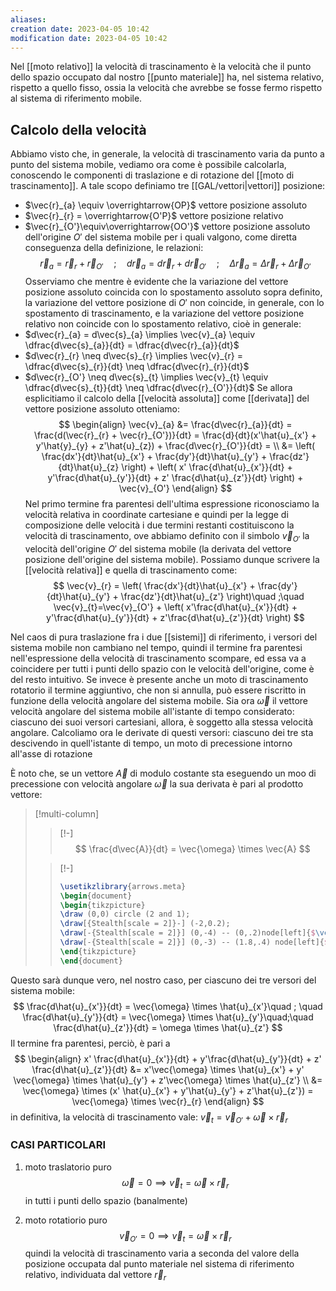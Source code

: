 ```yaml
---
aliases: 
creation date: 2023-04-05 10:42
modification date: 2023-04-05 10:42
---
```


Nel [[moto relativo]] la velocità di trascinamento è la velocità che il punto dello spazio occupato dal nostro [[punto materiale]] ha, nel sistema relativo, rispetto a quello fisso, ossia la velocità che avrebbe se fosse fermo rispetto al sistema di riferimento mobile.


## Calcolo della velocità
Abbiamo visto che, in generale, la velocità di trascinamento varia da punto a punto del sistema mobile, vediamo ora come è possibile calcolarla, conoscendo le componenti di traslazione e di rotazione del [[moto di trascinamento]]. A tale scopo definiamo tre [[GAL/vettori|vettori]] posizione:
- $\vec{r}_{a} \equiv \overrightarrow{OP}$ vettore posizione assoluto
- $\vec{r}_{r} = \overrightarrow{O'P}$ vettore posizione relativo
- $\vec{r}_{O'}\equiv\overrightarrow{OO'}$ vettore posizione assoluto dell'origine $O'$ del sistema mobile
per i quali valgono, come diretta conseguenza della definizione, le relazioni:
$$
\vec{r}_{a} = \vec{r}_{r} + \vec{r}_{O'}\quad;\quad d\vec{r}_{a} = d\vec{r}_{r} + d\vec{r}_{O'}\quad ;\quad \Delta \vec{r}_{a} = \Delta \vec{r}_{r} + \Delta \vec{r}_{O'}
$$
Osserviamo che mentre è evidente che la variazione del vettore posizione assoluto coincida con lo spostamento assoluto sopra definito, la variazione del vettore posizione di $O'$ non coincide, in generale, con lo spostamento di trascinamento, e la variazione del vettore posizione relativo non coincide con lo spostamento relativo, cioè in generale:
- $d\vec{r}_{a} = d\vec{s}_{a} \implies \vec{v}_{a} \equiv \dfrac{d\vec{s}_{a}}{dt} = \dfrac{d\vec{r}_{a}}{dt}$
- $d\vec{r}_{r} \neq d\vec{s}_{r} \implies \vec{v}_{r} = \dfrac{d\vec{s}_{r}}{dt} \neq \dfrac{d\vec{r}_{r}}{dt}$
- $d\vec{r}_{O'} \neq d\vec{s}_{t} \implies \vec{v}_{t} \equiv \dfrac{d\vec{s}_{t}}{dt} \neq \dfrac{d\vec{r}_{O'}}{dt}$
Se allora esplicitiamo il calcolo della [[velocità assoluta]] come [[derivata]] del vettore posizione assoluto otteniamo:
$$
\begin{align}
\vec{v}_{a} &= \frac{d\vec{r}_{a}}{dt} = \frac{d(\vec{r}_{r} + \vec{r}_{O'})}{dt} = \frac{d}{dt}(x'\hat{u}_{x'} + y'\hat{y}_{y} + z'\hat{u}_{z}) + \frac{d\vec{r}_{O'}}{dt} = \\
&=  \left( \frac{dx'}{dt}\hat{u}_{x'} + \frac{dy'}{dt}\hat{u}_{y'} + \frac{dz'}{dt}\hat{u}_{z}     \right) + \left( x' \frac{d\hat{u}_{x'}}{dt}   + y'\frac{d\hat{u}_{y'}}{dt} + z' \frac{d\hat{u}_{z'}}{dt} \right) + \vec{v}_{O'}
\end{align}
$$
Nel primo termine fra parentesi dell'ultima espressione riconosciamo la velocità relativa in coordinate cartesiane e quindi per la legge di composizione delle velocità i due termini restanti costituiscono la velocità di trascinamento, ove abbiamo definito con il simbolo $\vec{v}_{O'}$ la velocità dell'origine $O'$ del sistema mobile (la derivata del vettore posizione dell'origine del sistema mobile).
Possiamo dunque scrivere la [[velocità relativa]] e quella di trascinamento come:
$$
\vec{v}_{r} = \left( \frac{dx'}{dt}\hat{u}_{x'} + \frac{dy'}{dt}\hat{u}_{y'} + \frac{dz'}{dt}\hat{u}_{z'}     \right)\quad ;\quad \vec{v}_{t}=\vec{v}_{O'} + \left( x'\frac{d\hat{u}_{x'}}{dt}  + y'\frac{d\hat{u}_{y'}}{dt} + z'\frac{d\hat{u}_{z'}}{dt}  \right)
$$

Nel caos di pura traslazione fra i due [[sistemi]] di riferimento, i versori del sistema mobile non cambiano nel tempo, quindi il termine fra parentesi nell'espressione della velocità di trascinamento scompare, ed essa va a coincidere per tutti i punti dello spazio con le velocità dell'origine, come è del resto intuitivo. Se invece è presente anche un moto di trascinamento rotatorio il termine aggiuntivo, che non si annulla, può essere riscritto in funzione della velocità angolare del sistema mobile.
Sia ora $\vec{\omega}$ il vettore velocità angolare del sistema mobile all'istante di tempo considerato: ciascuno dei suoi versori cartesiani, allora, è soggetto alla stessa velocità angolare. Calcoliamo ora le derivate di questi versori: ciascuno dei tre sta descivendo in quell'istante di tempo, un moto di precessione intorno all'asse di rotazione

È noto che, se un vettore $\vec{A}$ di modulo costante sta eseguendo un moo di precessione con velocità angolare $\vec{\omega}$ la sua derivata è pari al prodotto vettore:

> [!multi-column]
>
>>[!-]
>> $$ \frac{d\vec{A}}{dt} = \vec{\omega} \times \vec{A}  $$
>
>>[!-]
>>```tikz
>> \usetikzlibrary{arrows.meta}
>>\begin{document}
>>\begin{tikzpicture}
>>\draw (0,0) circle (2 and 1);
>> \draw[{Stealth[scale = 2]}-] (-2,0.2);
>> \draw[-{Stealth[scale = 2]}] (0,-4) -- (0,.2)node[left]{$\vec{\omega}$};
>> \draw[-{Stealth[scale = 2]}] (0,-3) -- (1.8,.4) node[left]{$\vec{A}$};
>> \end{tikzpicture}
>> \end{document}
>> ```

Questo sarà dunque vero, nel nostro caso, per ciascuno dei tre versori del sistema mobile:
$$ \frac{d\hat{u}_{x'}}{dt} = \vec{\omega} \times \hat{u}_{x'}\quad ; \quad \frac{d\hat{u}_{y'}}{dt} = \vec{\omega} \times \hat{u}_{y'}\quad;\quad \frac{d\hat{u}_{z'}}{dt} = \omega \times \hat{u}_{z'}    $$
Il termine fra parentesi, perciò, è pari a
$$
\begin{align}
x' \frac{d\hat{u}_{x'}}{dt} + y'\frac{d\hat{u}_{y'}}{dt} + z' \frac{d\hat{u}_{z'}}{dt} &= x'\vec{\omega} \times \hat{u}_{x'} + y' \vec{\omega} \times \hat{u}_{y'} + z'\vec{\omega} \times \hat{u}_{z'}    \\
&= \vec{\omega} \times (x' \hat{u}_{x'} + y'\hat{u}_{y'} + z'\hat{u}_{z'}) = \vec{\omega} \times \vec{r}_{r}
\end{align}
$$
in definitiva, la velocità di trascinamento vale: $\vec{v}_{t} = \vec{v}_{O'} + \vec{\omega} \times \vec{r}_{r}$

### CASI PARTICOLARI

1. moto traslatorio puro
   $$ \vec{\omega} = 0 \implies \vec{v}_{t} = \vec{\omega} \times \vec{r}_{r} $$
   in tutti i punti dello spazio (banalmente)

2. moto rotatiorio puro
   $$ \vec{v}_{O'} = 0 \implies \vec{v}_{t} = \vec{\omega} \times \vec{r}_{r} $$
   quindi la velocità di trascinamento varia a seconda del valore della posizione occupata dal punto materiale nel sistema di riferimento relativo, individuata dal vettore $\vec{r}_{r}$  


